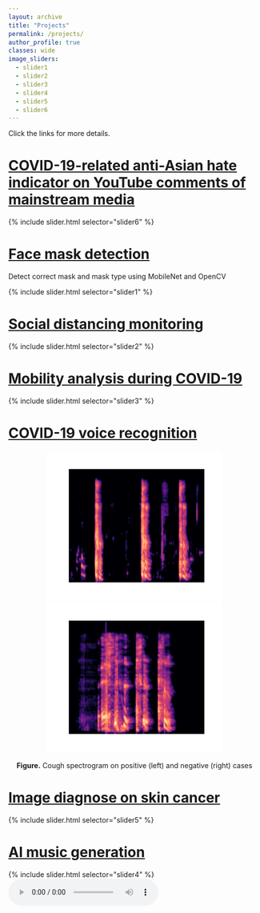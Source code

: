 ```yaml
---
layout: archive
title: "Projects"
permalink: /projects/
author_profile: true
classes: wide
image_sliders:
  - slider1
  - slider2
  - slider3
  - slider4
  - slider5
  - slider6
---
```


Click the links for more details.
# [COVID-19-related anti-Asian hate indicator on YouTube comments of mainstream media](projects/anti-asian-hate-youtube.md)

{% include slider.html selector="slider6" %}

# [Face mask detection](projects/face-mask.md)
Detect correct mask and mask type using MobileNet and OpenCV

{% include slider.html selector="slider1" %}

# [Social distancing monitoring](projects/social-distancing.md)

{% include slider.html selector="slider2" %}

# [Mobility analysis during COVID-19](projects/mobility.md)

{% include slider.html selector="slider3" %}

# [COVID-19 voice recognition](projects/voice-rec.md)
<p float="left" align = "center">
  <img src = "/images/research/voice-rec/Fig5-pos-cough-spec.png" width="350" height="300"/>
  <img src = "/images/research/voice-rec/Fig6-neg-cough-spec.png" width="350" height="300"/>
</p>
<p align = "center">
  <b>Figure.</b> Cough spectrogram on positive (left) and negative (right) cases
</p>

# [Image diagnose on skin cancer](projects/skin-cancer.md)
{% include slider.html selector="slider5" %}

# [AI music generation](projects/music.md)
{% include slider.html selector="slider4" %}
![](/files/audio/projects/LSTM_music.wav)
